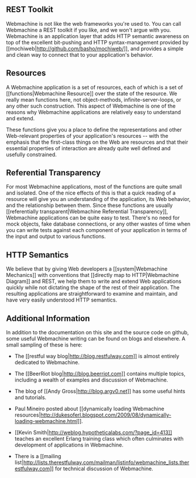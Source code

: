 ## REST Toolkit

Webmachine is not like the web frameworks you're used to. You can call
Webmachine a REST toolkit if you like, and we won't argue with
you. Webmachine is an application layer that adds HTTP semantic
awareness on top of the excellent bit-pushing and HTTP
syntax-management provided by
[[mochiweb|http://github.com/basho/mochiweb/]], and provides a simple
and clean way to connect that to your application's behavior.

## Resources

A Webmachine application is a set of resources, each of which is a set
of [[functions|Webmachine Resource]] over the state of the
resource. We really mean functions here, not object-methods,
infinite-server-loops, or any other such construction. This aspect of
Webmachine is one of the reasons why Webmachine applications are
relatively easy to understand and extend.

These functions give you a place to define the representations and
other Web-relevant properties of your application's resources -- with
the emphasis that the first-class things on the Web are resources and
that their essential properties of interaction are already quite well
defined and usefully constrained.

## Referential Transparency

For most Webmachine applications, most of the functions are quite
small and isolated. One of the nice effects of this is that a quick
reading of a resource will give you an understanding of the
application, its Web behavior, and the relationship between
them. Since these functions are usually [[referentially
transparent|Webmachine Referential Transparency]], Webmachine
applications can be quite easy to test. There's no need for mock
objects, fake database connections, or any other wastes of time when
you can write tests against each component of your application in
terms of the input and output to various functions.

## HTTP Semantics

We believe that by giving Web developers a
[[system|Webmachine Mechanics]] with conventions that [[directly map
to HTTP|Webmachine Diagram]] and REST, we help them to write and
extend Web applications quickly while not dictating the shape of the
rest of their application. The resulting applications are
straightforward to examine and maintain, and have very easily
understood HTTP semantics.

## Additional Information

In addition to the documentation on this site and the source code on
github, some useful Webmachine writing can be found on blogs and
elsewhere. A small sampling of these is here:

* The [[restful way blog|http://blog.restfulway.com]] is almost
  entirely dedicated to Webmachine.

* The [[BeerRiot blog|http://blog.beerriot.com]] contains multiple
  topics, including a wealth of examples and discussion of Webmachine.

* The blog of [[Andy Gross|http://blog.argv0.net]] has some useful
  hints and tutorials.

* Paul Mineiro posted about [[dynamically loading Webmachine
  resources|http://dukesoferl.blogspot.com/2009/08/dynamically-loading-webmachine.html]].

* [[Kevin Smith|http://weblog.hypotheticalabs.com/?page_id=413]]
  teaches an excellent Erlang training class which often culminates
  with development of applications in Webmachine.

* There is a [[mailing
  list|http://lists.therestfulway.com/mailman/listinfo/webmachine_lists.therestfulway.com]]
  for technical discussion of Webmachine.
